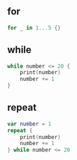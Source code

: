 ## for

```swift
for _ in 1...5 {}
```

## while

```swift
while number <= 20 {
    print(number)
    number += 1
}
```

## repeat

```swift
var number = 1
repeat {
    print(number)
    number += 1
} while number <= 20
```
